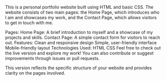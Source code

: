 This is a personal portfolio website built using HTML and basic CSS. The website consists of two main pages: the Home Page, which introduces who I am and showcases my work, and the Contact Page, which allows visitors to get in touch with me.

Pages:
Home Page: A brief introduction to myself and a showcase of my projects and skills.
Contact Page: A simple contact form for visitors to reach out.
Features:
Clean and responsive design
Simple, user-friendly interface
Mobile-friendly layout
Technologies Used:
HTML
CSS
Feel free to check out the live version and explore my work! You can also contribute or suggest improvements through issues or pull requests.

This version reflects the specific structure of your website and provides clarity on the pages involved.
